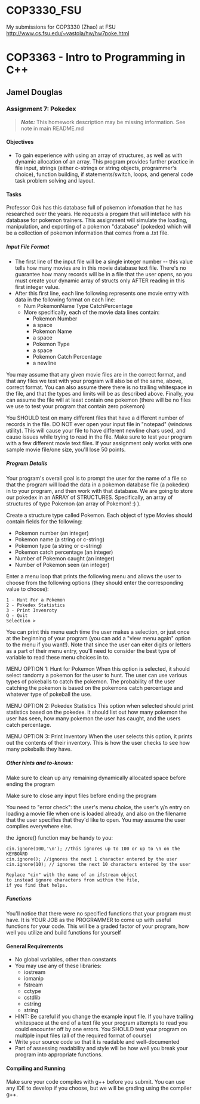 # COP3330_FSU
My submissions for COP3330 (Zhao) at FSU
http://www.cs.fsu.edu/~vastola/hw/hw7poke.html

# COP3363 - Intro to Programming in C++

## Jamel Douglas

### Assignment 7: Pokedex
> ***Note:*** This homework description may be missing information. See note in main README.md<!--[README.md](/README.md "The main README.md file") -->

#### Objectives
- To gain experience with using an array of structures, as well as with dynamic allocation of an array. This program provides further practice in file input, strings (either c-strings or string objects, programmer's choice), function building, if statements/switch, loops, and general code task problem solving and layout.

#### Tasks 

Professor Oak has this database full of pokemon infomation that he has researched over the years.  He requests a progam that will inteface with his database for pokemon trainers. This assignment will simulate the loading, manipulation, and exporting of a pokemon "database" (pokedex) which will be a collection of pokemon information that comes from a .txt file.

##### Input File Format
- The first line of the input file will be a single integer number -- this value tells how many movies are in this movie database text file. There's no guarantee how many records will be in a file that the user opens, so you must create your dynamic array of structs only AFTER reading in this first integer value.
- After this first line, each line following represents one movie entry with data in the following format on each line:
	+ Num PokemonName 	Type CatchPercentage
	+ More specifically, each of the movie data lines contain:
		* Pokemon Number
		* a space
		* Pokemon Name
		* a space
		* Pokemon Type
		* a space
		* Pokemon Catch Percentage
		* a newline

You may assume that any given movie files are in the correct format, and that any files we test with your program will also be of the same, above, correct format. You can also assume there there is no trailing whitespace in the file, and that the types and limits will be as described above. Finally, you can assume the file will at least contain one pokemon (there will be no files we use to test your program that contain zero pokemon)

You SHOULD test on many different files that have a different number of records in the file.
DO NOT ever open your input file in "notepad" (windows utility). This will cause your file to have different newline chars used, and cause issues while trying to read in the file. Make sure to test your program with a few different movie text files. If your assignment only works with one sample movie file/one size, you'll lose 50 points.

##### Program Details
Your program's overall goal is to prompt the user for the name of a file so that the program will load the data in a pokemon database file (a pokedex) in to your program, and then work with that database. We are going to store our pokedex in an ARRAY of STRUCTURES. Specifically, an array of structures of type Pokemon (an array of Pokemon! :) ).

Create a structure type called Pokemon. Each object of type Movies should contain fields for the following:
- Pokemon number (an integer)
- Pokemon name (a string or c-string)
- Pokemon type (a string or c-string)
- Pokemon catch percentage (an integer)
- Number of Pokemon caught (an integer)
- Number of Pokemon seen (an integer)

Enter a menu loop that prints the following menu and allows the user to choose from the following options (they should enter the corresponding value to choose):
```
1 - Hunt For a Pokemon
2 - Pokedex Statistics
3 - Print Invenroty
Q - Quit
Selection > 
```

You can print this menu each time the user makes a selection, or just once at the beginning of your program (you can add a "view menu again" option to the menu if you want!). Note that since the user can eiter digits or letters as a part of their menu entry, you'll need to consider the best type of variable to read these menu choices in to.

MENU OPTION 1: Hunt for Pokemon
When this option is selected, it should select randomy a pokemon for the user to hunt. The user can use various types of pokeballs to catch the pokemon. The probability of the user catching the pokemon is based on the pokemons catch percentage and whatever type of pokeball the use.

MENU OPTION 2: Pokedex Statistics
This option when selected should print statistics based on the pokedex. It should list out how many pokemon the user has seen, how many pokemon the user has caught, and the users catch percentage.
	
MENU OPTION 3: Print Inventory
When the user selects this option, it prints out the contents of their inventory. This is how the user checks to see how many pokeballs they have.

##### Other hints and to-knows:
Make sure to clean up any remaining dynamically allocated space before ending the program

Make sure to close any input files before ending the program

<!-- If you choose to use c-strings, you can assume a max size of 20 for the genre, 100 for the title, and 10 for the rating. -->

You need to "error check": the user's menu choice, the user's y/n entry on loading a movie file when one is loaded already, and also on the filename that the user specifies that they'd like to open. You may assume the user complies everywhere else.

the .ignore() function may be handy to you:
	
	cin.ignore(100,'\n'); //this ignores up to 100 or up to \n on the KEYBOARD
	cin.ignore(); //ignores the next 1 character entered by the user
	cin.ignore(10); // ignores the next 10 characters entered by the user

	Replace "cin" with the name of an ifstream object
	to instead ignore characters from within the file,
	if you find that helps. 

##### Functions
You'll notice that there were no specified functions that your program must have. It is YOUR JOB as the PROGRAMMER to come up with useful functions for your code. This will be a graded factor of your program, how well you utilize and build functions for yourself

#### General Requirements
- No global variables, other than constants
- You may use any of these libraries:
    + iostream
    + iomanip
    + fstream
    + cctype
    + cstdlib
    + cstring
    + string
- HINT: Be careful if you change the example input file. If you have trailing whitespace at the end of a text file your program attempts to read you could encounter off by one errors. You SHOULD test your program on multiple input files (all of the required format of course)
- Write your source code so that it is readable and well-documented
- Part of assessing readability and style will be how well you break your program into appropriate functions.

#### Compiling and Running
Make sure your code compiles with g++ before you submit. You can use any IDE to develop if you choose, but we will be grading using the compiler g++.